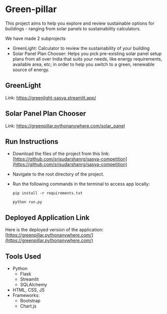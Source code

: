 # Green-pillar
This project aims to help you explore and review sustainable options for buildings - ranging from solar panels to sustainability calculators.

We have made 2 subprojects
 - GreenLight: Calculator to review the sustainability of your building
 - Solar Panel Plan Chooser: Helps you pick pre-existing solar panel setup plans from all over India that suits your needs, like energy requirements, available area, etc; in order to help you switch to a green, renewable source of energy.

## GreenLight
Link: https://greenlight-sasya.streamlit.app/

## Solar Panel Plan Chooser
Link: https://greenpillar.pythonanywhere.com/solar_panel


## Run Instructions
 - Download the files of the project from this link: [https://github.com/srisudarshanrg/sasya-competition](https://github.com/srisudarshanrg/sasya-competition)
 - Navigate to the root directory of the project.
 - Run the following commands in the terminal to access app locally:

    ```pip install -r requirements.txt```

    ```python run.py```

## Deployed Application Link
Here is the deployed version of the application: [https://greenpillar.pythonanywhere.com/](https://greenpillar.pythonanywhere.com/)

## Tools Used
 - Python
   - Flask
   - Streamlit
   - SQLAlchemy
 - HTML, CSS, JS
 - Frameworks:
   - Bootstrap
   - Chart.js
